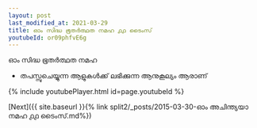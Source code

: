 ```yaml
---
layout: post
last_modified_at: 2021-03-29
title: ഓം സിദ്ധ ഭൂതർത്ഥത നമഹ ൧൧ ടൈംസ്
youtubeId: or09phfvE6g
---
```

 
 
 ഓം സിദ്ധ ഭൂതർത്ഥത നമഹ 
 
 -  തപസ്സുചെയ്യുന്ന ആളുകൾക്ക് ലഭിക്കുന്ന ആനുകൂല്യം ആരാണ് 
 
  
 
  
 
 
 
 
 
 


{% include youtubePlayer.html id=page.youtubeId %}
 
[Next]({{ site.baseurl }}{% link  split2/_posts/2015-03-30-ഓം അചിന്ത്യയാ നമഹ ൧൧ ടൈംസ്.md%})
 
